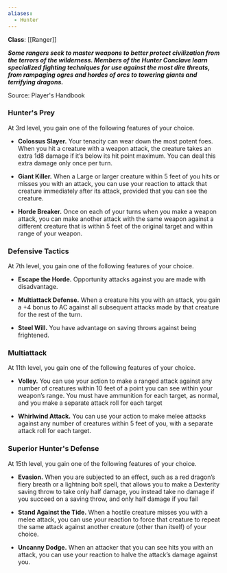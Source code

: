 ```yaml
---
aliases:
  - Hunter
---
```

**Class**: [[Ranger]] 

**_Some rangers seek to master weapons to better protect civilization from the terrors of the wilderness. Members of the Hunter Conclave learn specialized fighting techniques for use against the most dire threats, from rampaging ogres and hordes of orcs to towering giants and terrifying dragons._**

Source: Player's Handbook

### Hunter's Prey

At 3rd level, you gain one of the following features of your choice.

- **Colossus Slayer.** Your tenacity can wear down the most potent foes. When you hit a creature with a weapon attack, the creature takes an extra 1d8 damage if it’s below its hit point maximum. You can deal this extra damage only once per turn.

- **Giant Killer.** When a Large or larger creature within 5 feet of you hits or misses you with an attack, you can use your reaction to attack that creature immediately after its attack, provided that you can see the creature.

- **Horde Breaker.** Once on each of your turns when you make a weapon attack, you can make another attack with the same weapon against a different creature that is within 5 feet of the original target and within range of your weapon.

### Defensive Tactics

At 7th level, you gain one of the following features of your choice.

- **Escape the Horde.** Opportunity attacks against you are made with disadvantage.

- **Multiattack Defense.** When a creature hits you with an attack, you gain a +4 bonus to AC against all subsequent attacks made by that creature for the rest of the turn.

- **Steel Will.** You have advantage on saving throws against being frightened.

### Multiattack

At 11th level, you gain one of the following features of your choice.

- **Volley.** You can use your action to make a ranged attack against any number of creatures within 10 feet of a point you can see within your weapon’s range. You must have ammunition for each target, as normal, and you make a separate attack roll for each target

- **Whirlwind Attack.** You can use your action to make melee attacks against any number of creatures within 5 feet of you, with a separate attack roll for each target.

### Superior Hunter's Defense

At 15th level, you gain one of the following features of your choice.

- **Evasion.** When you are subjected to an effect, such as a red dragon’s fiery breath or a lightning bolt spell, that allows you to make a Dexterity saving throw to take only half damage, you instead take no damage if you succeed on a saving throw, and only half damage if you fail

- **Stand Against the Tide.** When a hostile creature misses you with a melee attack, you can use your reaction to force that creature to repeat the same attack against another creature (other than itself) of your choice.

- **Uncanny Dodge.** When an attacker that you can see hits you with an attack, you can use your reaction to halve the attack’s damage against you.